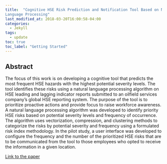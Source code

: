```yaml
---
title:  "Cognitive HSE Risk Prediction and Notification Tool Based on Natural
Language Processing"
last_modified_at: 2018-03-20T16:00:58-04:00
categories: 
  - Jekyll
tags:
  - update
toc: true
toc_label: "Getting Started"
---
```


## Abstract
The focus of this work is on developing a cognitive tool that predicts the most frequent HSE hazards with
the highest potential severity levels. The tool identifies these risks using a natural language processing
algorithm on HSE leading and lagging indicator reports submitted to an oilfield services company’s global
HSE reporting system. The purpose of the tool is to prioritize proactive actions and provide focus to raise
workforce awareness.
A natural language processing algorithm was developed to identify priority HSE risks based on
potential severity levels and frequency of occurrence. The algorithm uses vectorization, compression, and
clustering methods to categorize the risks by potential severity and frequency using a formulated risk index
methodology. In the pilot study, a user interface was developed to configure the frequency and the number
of the prioritized HSE risks that are to be communicated from the tool to those employees who opted to
receive the information in a given location.

<a href="https://github.com/aginai/aginai.github.io/blob/master/_posts/_attachments/spe-205877-ms.pdf" target="_blank"> Link to the paper </a>
